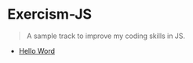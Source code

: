 # Exercism-JS
> A sample track to improve my coding skills in JS.

- [Hello Word](./hello-world/README.md)